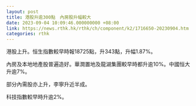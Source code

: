 ```yaml
---
layout: post
title: 港股升逾300點　內房股升幅較大
date: 2023-09-04 10:09:46.000000000 +08:00
link: https://news.rthk.hk/rthk/ch/component/k2/1716650-20230904.htm
categories: rthk
---
```


港股上升。恒生指數較早時報18725點，升343點，升幅1.87%。

內房及本地地產股普遍造好。華潤置地及龍湖集團較早時都升逾10%。中國恒大升逾7%。

部分內需股亦上升，李寧升近半成。

科技指數較早時升逾2%。
